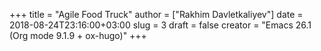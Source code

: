 +++
title = "Agile Food Truck"
author = ["Rakhim Davletkaliyev"]
date = 2018-08-24T23:16:00+03:00
slug = 3
draft = false
creator = "Emacs 26.1 (Org mode 9.1.9 + ox-hugo)"
+++
